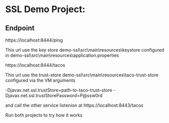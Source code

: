 # SSL Demo Project:

## Endpoint

https://localhost:8444/ping

This url use the key store  demo-ssl\src\main\resources\keystore configured in demo-ssl\src\main\resources\application.properties

https://localhost:8444/tacos

This url use the trust-store demo-ssl\src\main\resources\taco-trust-store configured via the VM arguments 

-Djavax.net.ssl.trustStore=path-to-taco-trust-store
-Djavax.net.ssl.trustStorePassword=P@ssw0rd

and call the other service listenion at https://localhost:8443/tacos

Run both projects to try how it works